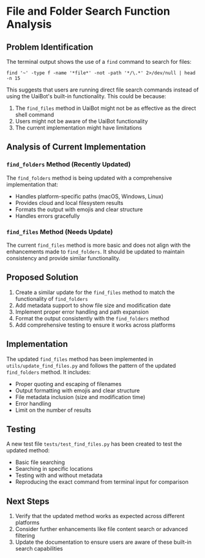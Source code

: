 # File and Folder Search Function Analysis

## Problem Identification
The terminal output shows the use of a `find` command to search for files:
```
find '~' -type f -name '*file*' -not -path '*/\.*' 2>/dev/null | head -n 15
```

This suggests that users are running direct file search commands instead of using the UaiBot's built-in functionality. This could be because:

1. The `find_files` method in UaiBot might not be as effective as the direct shell command
2. Users might not be aware of the UaiBot functionality
3. The current implementation might have limitations

## Analysis of Current Implementation

### `find_folders` Method (Recently Updated)
The `find_folders` method is being updated with a comprehensive implementation that:
- Handles platform-specific paths (macOS, Windows, Linux)
- Provides cloud and local filesystem results
- Formats the output with emojis and clear structure
- Handles errors gracefully

### `find_files` Method (Needs Update)
The current `find_files` method is more basic and does not align with the enhancements made to `find_folders`. It should be updated to maintain consistency and provide similar functionality.

## Proposed Solution

1. Create a similar update for the `find_files` method to match the functionality of `find_folders`
2. Add metadata support to show file size and modification date
3. Implement proper error handling and path expansion
4. Format the output consistently with the `find_folders` method
5. Add comprehensive testing to ensure it works across platforms

## Implementation

The updated `find_files` method has been implemented in `utils/update_find_files.py` and follows the pattern of the updated `find_folders` method. It includes:

- Proper quoting and escaping of filenames
- Output formatting with emojis and clear structure
- File metadata inclusion (size and modification time)
- Error handling
- Limit on the number of results

## Testing

A new test file `tests/test_find_files.py` has been created to test the updated method:
- Basic file searching
- Searching in specific locations
- Testing with and without metadata
- Reproducing the exact command from terminal input for comparison

## Next Steps

1. Verify that the updated method works as expected across different platforms
2. Consider further enhancements like file content search or advanced filtering
3. Update the documentation to ensure users are aware of these built-in search capabilities
